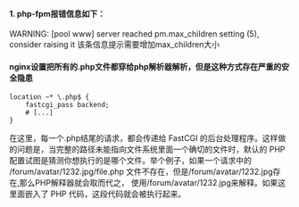 #### 1. php-fpm报错信息如下：
WARNING: [pool www] server reached pm.max_children setting (5), consider raising it
该条信息提示需要增加max_children大小

#### nginx设置把所有的.php文件都穿给php解析器解析，但是这种方式存在严重的安全隐患
```
location ~* \.php$ {
    fastcgi_pass backend;
    # [...]
}
```
在这里，每一个.php结尾的请求，都会传递给 FastCGI 的后台处理程序。这样做的问题是，当完整的路径未能指向文件系统里面一个确切的文件时，默认的 PHP 配置试图是猜测你想执行的是哪个文件。举个例子，如果一个请求中的 /forum/avatar/1232.jpg/file.php 文件不存在，但是/forum/avatar/1232.jpg存在,那么PHP解释器就会取而代之， 使用/forum/avatar/1232.jpg来解释。如果这里面嵌入了 PHP 代码，这段代码就会被执行起来。

